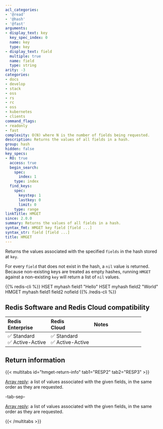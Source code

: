 ```yaml
---
acl_categories:
- '@read'
- '@hash'
- '@fast'
arguments:
- display_text: key
  key_spec_index: 0
  name: key
  type: key
- display_text: field
  multiple: true
  name: field
  type: string
arity: -3
categories:
- docs
- develop
- stack
- oss
- rs
- rc
- oss
- kubernetes
- clients
command_flags:
- readonly
- fast
complexity: O(N) where N is the number of fields being requested.
description: Returns the values of all fields in a hash.
group: hash
hidden: false
key_specs:
- RO: true
  access: true
  begin_search:
    spec:
      index: 1
    type: index
  find_keys:
    spec:
      keystep: 1
      lastkey: 0
      limit: 0
    type: range
linkTitle: HMGET
since: 2.0.0
summary: Returns the values of all fields in a hash.
syntax_fmt: HMGET key field [field ...]
syntax_str: field [field ...]
title: HMGET
---
```

Returns the values associated with the specified `fields` in the hash stored at
`key`.

For every `field` that does not exist in the hash, a `nil` value is returned.
Because non-existing keys are treated as empty hashes, running `HMGET` against
a non-existing `key` will return a list of `nil` values.

{{% redis-cli %}}
HSET myhash field1 "Hello"
HSET myhash field2 "World"
HMGET myhash field1 field2 nofield
{{% /redis-cli %}}

## Redis Software and Redis Cloud compatibility

| Redis<br />Enterprise | Redis<br />Cloud | <span style="min-width: 9em; display: table-cell">Notes</span> |
|:----------------------|:-----------------|:------|
| <span title="Supported">&#x2705; Standard</span><br /><span title="Supported"><nobr>&#x2705; Active-Active</nobr></span> | <span title="Supported">&#x2705; Standard</span><br /><span title="Supported"><nobr>&#x2705; Active-Active</nobr></span> |  |

## Return information

{{< multitabs id="hmget-return-info" 
    tab1="RESP2" 
    tab2="RESP3" >}}

[Array reply](../../develop/reference/protocol-spec#arrays): a list of values associated with the given fields, in the same order as they are requested.

-tab-sep-

[Array reply](../../develop/reference/protocol-spec#arrays): a list of values associated with the given fields, in the same order as they are requested.

{{< /multitabs >}}
